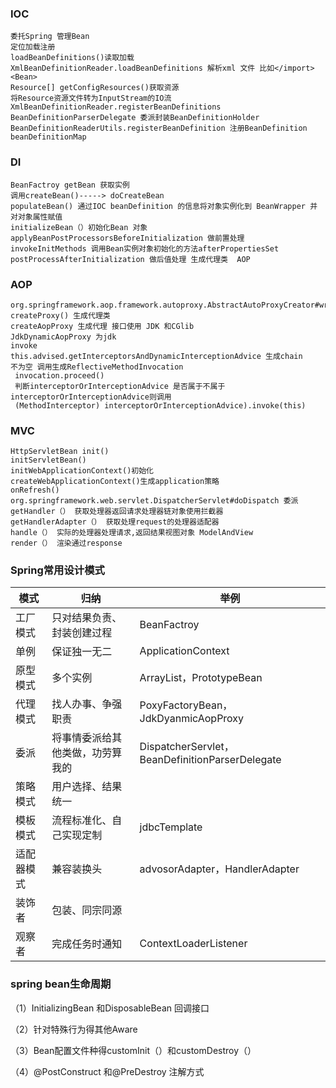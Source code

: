 ### IOC

```
委托Spring 管理Bean
定位加载注册
loadBeanDefinitions()读取加载
XmlBeanDefinitionReader.loadBeanDefinitions 解析xml 文件 比如</import><Bean>
Resource[] getConfigResources()获取资源
将Resource资源文件转为InputStream的IO流
XmlBeanDefinitionReader.registerBeanDefinitions
BeanDefinitionParserDelegate 委派封装BeanDefinitionHolder
BeanDefinitionReaderUtils.registerBeanDefinition 注册BeanDefinition beanDefinitionMap
```

### DI

```
BeanFactroy getBean 获取实例
调用createBean()-----> doCreateBean 
populateBean() 通过IOC beanDefinition 的信息将对象实例化到 BeanWrapper 并 对对象属性赋值
initializeBean（）初始化Bean 对象
applyBeanPostProcessorsBeforeInitialization 做前置处理
invokeInitMethods 调用Bean实例对象初始化的方法afterPropertiesSet
postProcessAfterInitialization 做后值处理 生成代理类  AOP

```

### AOP

```
org.springframework.aop.framework.autoproxy.AbstractAutoProxyCreator#wrapIfNecessary
createProxy() 生成代理类
createAopProxy 生成代理 接口使用 JDK 和CGlib
JdkDynamicAopProxy 为jdk
invoke
this.advised.getInterceptorsAndDynamicInterceptionAdvice 生成chain
不为空 调用生成ReflectiveMethodInvocation
 invocation.proceed() 
 判断interceptorOrInterceptionAdvice 是否属于不属于interceptorOrInterceptionAdvice则调用
 (MethodInterceptor) interceptorOrInterceptionAdvice).invoke(this)
```

### MVC

```
HttpServletBean init()
initServletBean()
initWebApplicationContext()初始化
createWebApplicationContext()生成application策略
onRefresh()
org.springframework.web.servlet.DispatcherServlet#doDispatch 委派
getHandler（） 获取处理器返回请求处理器链对象使用拦截器
getHandlerAdapter（） 获取处理request的处理器适配器
handle（） 实际的处理器处理请求,返回结果视图对象 ModelAndView
render（） 渲染通过response
```

### Spring常用设计模式

| 模式       | 归纳                             | 举例                                            |
| ---------- | -------------------------------- | ----------------------------------------------- |
| 工厂模式   | 只对结果负责、封装创建过程       | BeanFactroy                                     |
| 单例       | 保证独一无二                     | ApplicationContext                              |
| 原型模式   | 多个实例                         | ArrayList，PrototypeBean                        |
| 代理模式   | 找人办事、争强职责               | PoxyFactoryBean，JdkDyanmicAopProxy             |
| 委派       | 将事情委派给其他类做，功劳算我的 | DispatcherServlet，BeanDefinitionParserDelegate |
| 策略模式   | 用户选择、结果统一               |                                                 |
| 模板模式   | 流程标准化、自己实现定制         | jdbcTemplate                                    |
| 适配器模式 | 兼容装换头                       | advosorAdapter，HandlerAdapter                  |
| 装饰者     | 包装、同宗同源                   |                                                 |
| 观察者     | 完成任务时通知                   | ContextLoaderListener                           |

### spring bean生命周期

（1）InitializingBean 和DisposableBean 回调接口

（2）针对特殊行为得其他Aware

（3）Bean配置文件种得customInit（）和customDestroy（）

（4）@PostConstruct 和@PreDestroy 注解方式